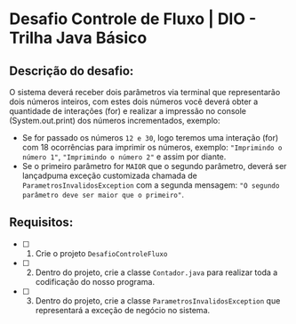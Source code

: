 # Desafio Controle de Fluxo  | DIO - Trilha Java Básico

## Descrição do desafio:

O sistema deverá receber dois parâmetros via terminal que representarão dois números inteiros, com estes dois números você deverá obter a quantidade de interações (for) e realizar a impressão no console (System.out.print) dos números incrementados, exemplo:

- Se for passado os números `12 e 30`, logo teremos uma interação (for) com 18 ocorrências para imprimir os números, exemplo: `"Imprimindo o número 1"`, `"Imprimindo o número 2"` e assim por diante.
- Se o primeiro parâmetro for `MAIOR` que o segundo parâmetro, deverá ser lançadpuma exceção customizada chamada de `ParametrosInvalidosException` com a segunda mensagem: `"O segundo parâmetro deve ser maior que o primeiro"`.

## Requisitos:

-  [ ] 1. Crie o projeto `DesafioControleFluxo`
-  [ ] 2. Dentro do projeto, crie a classe `Contador.java` para realizar toda a codificação do nosso programa.
-  [ ] 3. Dentro do projeto, crie a classe `ParametrosInvalidosException` que representará a exceção de negócio no sistema.
